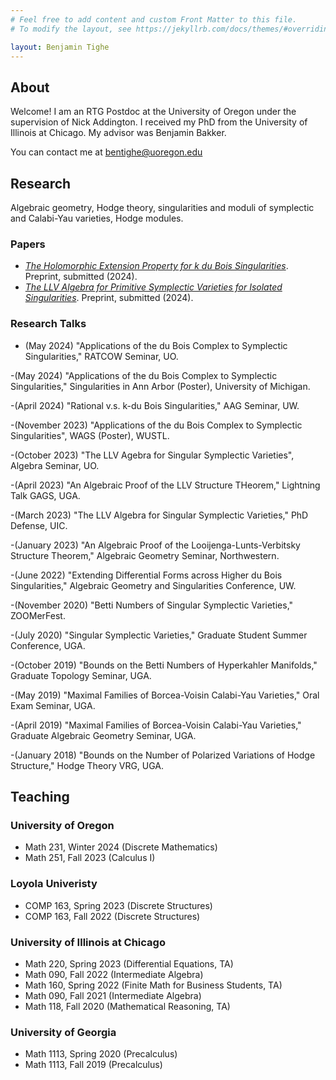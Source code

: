 ```yaml
---
# Feel free to add content and custom Front Matter to this file.
# To modify the layout, see https://jekyllrb.com/docs/themes/#overriding-theme-defaults

layout: Benjamin Tighe
---
```


## About

Welcome! I am an RTG Postdoc at the University of Oregon under the supervision of Nick Addington.  I received my PhD from the University of Illinois at Chicago.  My advisor was Benjamin Bakker.

You can contact me at bentighe@uoregon.edu

## Research

Algebraic geometry, Hodge theory, singularities and moduli of symplectic and Calabi-Yau varieties, Hodge modules. 

### Papers  
- [*The Holomorphic Extension Property for k du Bois Singularities*](https://arxiv.org/abs/2312.01245). Preprint, submitted (2024).
- [*The LLV Algebra for Primitive Symplectic Varieties for Isolated Singularities*](https://arxiv.org/abs/2211.06776). Preprint, submitted (2024).

### Research Talks
- (May 2024) "Applications of the du Bois Complex to Symplectic Singularities," RATCOW Seminar, UO.

-(May 2024) "Applications of the du Bois Complex to Symplectic Singularities," Singularities in Ann Arbor (Poster), University of Michigan.

-(April 2024) "Rational v.s. k-du Bois Singularities," AAG Seminar, UW.

-(November 2023) "Applications of the du Bois Complex to Symplectic Singularities", WAGS (Poster), WUSTL.

-(October 2023) "The LLV Agebra for Singular Symplectic Varieties", Algebra Seminar, UO.

-(April 2023) "An Algebraic Proof of the LLV Structure THeorem," Lightning Talk GAGS, UGA.

-(March 2023) "The LLV Algebra for Singular Symplectic Varieties," PhD Defense, UIC.

-(January 2023) "An Algebraic Proof of the Looijenga-Lunts-Verbitsky Structure Theorem," Algebraic Geometry Seminar, Northwestern.

-(June 2022) "Extending Differential Forms across Higher du Bois Singularities," Algebraic Geometry and Singularities Conference, UW.

-(November 2020) "Betti Numbers of Singular Symplectic Varieties," ZOOMerFest.

-(July 2020) "Singular Symplectic Varieties," Graduate Student Summer Conference, UGA.

-(October 2019) "Bounds on the Betti Numbers of Hyperkahler Manifolds," Graduate Topology Seminar, UGA.

-(May 2019) "Maximal Families of Borcea-Voisin Calabi-Yau Varieties," Oral Exam Seminar, UGA.

-(April 2019) "Maximal Families of Borcea-Voisin Calabi-Yau Varieties," Graduate Algebraic Geometry Seminar, UGA.

-(January 2018) "Bounds on the Number of Polarized Variations of Hodge Structure," Hodge Theory VRG, UGA.

## Teaching

### University of Oregon
- Math 231, Winter 2024 (Discrete Mathematics)
- Math 251, Fall 2023 (Calculus I)

### Loyola Univeristy
- COMP 163, Spring 2023 (Discrete Structures)
- COMP 163, Fall 2022 (Discrete Structures)

### University of Illinois at Chicago
- Math 220, Spring 2023 (Differential Equations, TA)
- Math 090, Fall 2022 (Intermediate Algebra)
- Math 160, Spring 2022 (Finite Math for Business Students, TA)
- Math 090, Fall 2021 (Intermediate Algebra)
- Math 118, Fall 2020 (Mathematical Reasoning, TA)

### University of Georgia
- Math 1113, Spring 2020 (Precalculus)
- Math 1113, Fall 2019 (Precalculus)


